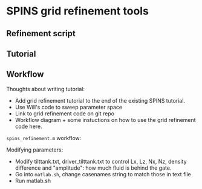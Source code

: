 # SPINS grid refinement tools

## Refinement script

## Tutorial

## Workflow


Thoughts about writing tutorial:

  * Add grid refinement tutorial to the end of the existing SPINS tutorial.
  * Use Will's code to sweep parameter space
  * Link to grid refinement code on git repo
  * Workflow diagram + some instuctions on how to use the grid refinement code here.

`spins_refinement.m` workflow:


Modifying parameters:
 * Modify tilttank.txt, driver_tilttank.txt to control Lx, Lz, Nx, Nz, density difference and "amplitude": how much fluid is behind the gate.
 * Go into `matlab.sh`, change casenames string to match those in text file
 * Run matlab.sh